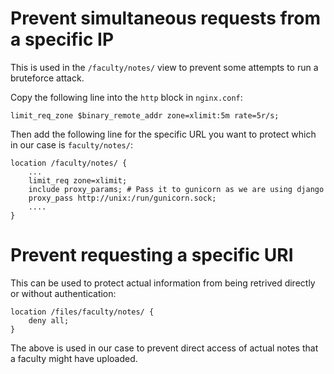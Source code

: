 # Prevent simultaneous requests from a specific IP

This is used in the `/faculty/notes/` view to prevent some attempts to run a
bruteforce attack.

Copy the following line into the `http` block in `nginx.conf`:

    limit_req_zone $binary_remote_addr zone=xlimit:5m rate=5r/s;

Then add the following line for the specific URL you want to protect which in
our case is `faculty/notes/`:

    location /faculty/notes/ {
        ...
        limit_req zone=xlimit;
        include proxy_params; # Pass it to gunicorn as we are using django
        proxy_pass http://unix:/run/gunicorn.sock;
        ....
    }


# Prevent requesting a specific URI

This can be used to protect actual information from being retrived directly or
without authentication:

    location /files/faculty/notes/ {
        deny all;
    }

The above is used in our case to prevent direct access of actual notes that a
faculty might have uploaded.
